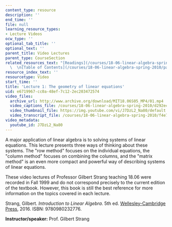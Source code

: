 ```yaml
---
content_type: resource
description: ''
end_time: ''
file: null
learning_resource_types:
- Lecture Videos
ocw_type: ''
optional_tab_title: ''
optional_text: ''
parent_title: Video Lectures
parent_type: CourseSection
related_resources_text: "[Readings](/courses/18-06-linear-algebra-spring-2010/pages/readings)\
  \  \n[Table of Contents](/courses/18-06-linear-algebra-spring-2010/pages/readings#Table_of_Contents)"
resource_index_text: ''
resourcetype: Video
start_time: ''
title: 'Lecture 1: The geometry of linear equations'
uid: e6719967-cc0a-48ef-7c12-2ec203472574
video_files:
  archive_url: http://www.archive.org/download/MIT18.06S05_MP4/01.mp4
  video_captions_file: /courses/18-06-linear-algebra-spring-2010/d292ec07b3ed5124ae1409dc520e61fe_J7DzL2_Na80.vtt
  video_thumbnail_file: https://img.youtube.com/vi/J7DzL2_Na80/default.jpg
  video_transcript_file: /courses/18-06-linear-algebra-spring-2010/f4e7ccf6e84b66c908c250fb85323f64_J7DzL2_Na80.pdf
video_metadata:
  youtube_id: J7DzL2_Na80
---
```


A major application of linear algebra is to solving systems of linear equations. This lecture presents three ways of thinking about these systems. The "row method" focuses on the individual equations, the "column method" focuses on combining the columns, and the "matrix method" is an even more compact and powerful way of describing systems of linear equations.

These video lectures of Professor Gilbert Strang teaching 18.06 were recorded in Fall 1999 and do not correspond precisely to the current edition of the textbook. However, this book is still the best reference for more information on the topics covered in each lecture.

Strang, Gilbert. _Introduction to Linear Algebra_. 5th ed. [Wellesley-Cambridge Press](http://www.wellesleycambridge.com/), 2016. ISBN: 9780980232776.

**Instructor/speaker:** Prof. Gilbert Strang



